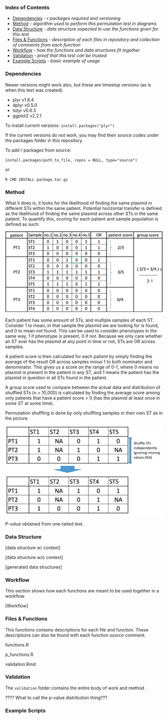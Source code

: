 ### Index of Contents

* [Dependencies](#dependencies) - _r packages required and versioning_
* [Method](#method) - _algorithm used to perform this permutation test in diagrams_
* [Data Structure](#data_structure) - _data structure expected to use the functions given for this test_
* [Files & Functions](#files_functions) - _description of each files in repository and collection of comments from each function_
* [Workflow](#workflow) - _how the functions and data structures fit together_
* [Validation](#validation) - _proof that this test can be trusted_
* [Example Scripts](#example_scripts) - _basic example of usage_

### Dependencies <a name ="dependencies"></a>

Newer versions might work also, but these are timestop versions (as is when this test was created).

- plyr v1.8.4
- dplyr v0.5.0
- tidyr v0.6.3
- ggplot2 v2.2.1

To install current versions: `install.packages("plyr")`

If the current versions do not work, you may find their source codes under the packages folder in this repository.

To add r packages from source:

`install.packages(path_to_file, repos = NULL, type="source")`

or

`R CMD INSTALL package.tar.gz`


### Method <a name ="method"></a>

What it does is, it looks for the likelihood of finding the same plasmid in different STs within the same patient. Potential horizontal transfer is defined as the likelihood of finding the same plasmid across other STs in the same patient. To quantify this, scoring for each patient and sample population is defined as such:

<center><img src="./images/horizontal_method_table_minus1.png" width="600"></center>

Each patient has some amount of STs, and multiple samples of each ST. Consider 1 to mean, in that sample the plasmid we are looking for is found, and 0 to mean not found. This can be used to consider phenotypes in the same way, 1 if phenotype is present, 0 if not. Because we only care whether an ST ever has the plasmid at any point in time or not, STs are OR across samples. 
 
A patient score is then calculated for each patient by simply finding the average of the result OR across samples minus 1 to both nominator and denominator. This gives us a score on the range of 0-1, where 0 means no plasmid is present in the patient in any ST, and 1 means the patient has the plasmid in question in all STs found in the patient.
 
A group score used to compare between the actual data and distribution of shuffled STs (n = 10,000) is calculated by finding the average score among only patients that have a patient score > 0 (has the plasmid at least once in some ST at some time). 
 
Permutation shuffling is done by only shuffling samples in their own ST as in the picture.

<center><img src="./images/constrained_ST_shuffle.png" width="600"></center>

P-value obtained from one-tailed test.

<a name ="data_structure"></a>
### Data Structure 

[data structure w/ context]

[data structure w/o context]

[generated data structures]

<a name ="workflow"></a>
### Workflow 

This section shows how each functions are meant to be used together in a workflow.

[Workflow]

<a name ="files_functions"></a>
### Files & Functions 

This functions contains descriptions for each file and function. These descriptions can also be found with each function source comment.

functions.R

p_functions.R

validation.Rmd



### Validation <a name ="validation"></a>

The `validation` folder contains the entire body of work and method .

???? What to call the p-value distribution thing???


### Example Scripts <a name ="example_scripts"></a>